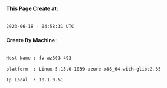
   
#### This Page Create at:

```bash

2023-06-18 - 04:58:31 UTC

```

#### Create By Machine:

```bash

Host Name : fv-az803-493

platform  : Linux-5.15.0-1039-azure-x86_64-with-glibc2.35

Ip Local  : 10.1.0.51

```

